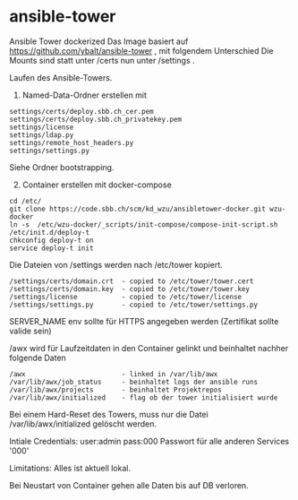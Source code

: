 # ansible-tower
Ansible Tower dockerized
Das Image basiert auf https://github.com/ybalt/ansible-tower , mit folgendem Unterschied
Die Mounts sind statt unter /certs nun unter /settings .

Laufen des Ansible-Towers.

1. Named-Data-Ordner erstellen mit
```
settings/certs/deploy.sbb.ch_cer.pem
settings/certs/deploy.sbb.ch_privatekey.pem
settings/license
settings/ldap.py
settings/remote_host_headers.py
settings/settings.py
```
Siehe Ordner bootstrapping.

2. Container erstellen mit docker-compose
```
cd /etc/
git clone https://code.sbb.ch/scm/kd_wzu/ansibletower-docker.git wzu-docker
ln -s  /etc/wzu-docker/_scripts/init-compose/compose-init-script.sh /etc/init.d/deploy-t
chkconfig deploy-t on
service deploy-t init
```

Die Dateien von /settings werden nach /etc/tower kopiert.

```
/settings/certs/domain.crt  - copied to /etc/tower/tower.cert
/settings/certs/domain.key  - copied to /etc/tower/tower.key
/settings/license           - copied to /etc/tower/license
/settings/settings.py       - copied to /etc/tower/settings.py
```
SERVER_NAME env sollte für HTTPS angegeben werden (Zertifikat sollte valide sein)

/awx wird für Laufzeitdaten in den Container gelinkt und beinhaltet nachher folgende Daten
```
/awx                        - linked in /var/lib/awx
/var/lib/awx/job_status     - beinhaltet logs der ansible runs
/var/lib/awx/projects       - beinhaltet Projektrepos
/var/lib/awx/initialized    - flag ob der tower initialisiert wurde
```

Bei einem Hard-Reset des Towers, muss nur die Datei /var/lib/awx/initialized gelöscht werden.

Intiale Credentials: user:admin pass:000
Passwort für alle anderen Services '000'

Limitations:
Alles ist aktuell lokal.

Bei Neustart von Container gehen alle Daten bis auf DB  verloren.